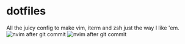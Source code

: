 # dotfiles
All the juicy config to make vim, iterm and zsh just the way I like 'em.
![nvim after git commit](https://res.cloudinary.com/thdrstnr/image/upload/v1629073913/VimConfig/%E3%82%B9%E3%82%AF%E3%83%AA%E3%83%BC%E3%83%B3%E3%82%B7%E3%83%A7%E3%83%83%E3%83%88_2021-08-16_9.27.43_zkc5yi.png "Optimized for svelte.js with autocompletion, syntax-highlighting & working comment strings")
![nvim after git commit](https://res.cloudinary.com/thdrstnr/image/upload/v1629073913/VimConfig/%E3%82%B9%E3%82%AF%E3%83%AA%E3%83%BC%E3%83%B3%E3%82%B7%E3%83%A7%E3%83%83%E3%83%88_2021-08-16_9.29.30_sfjbgg.png "Customized status line to fit my git workflow")
